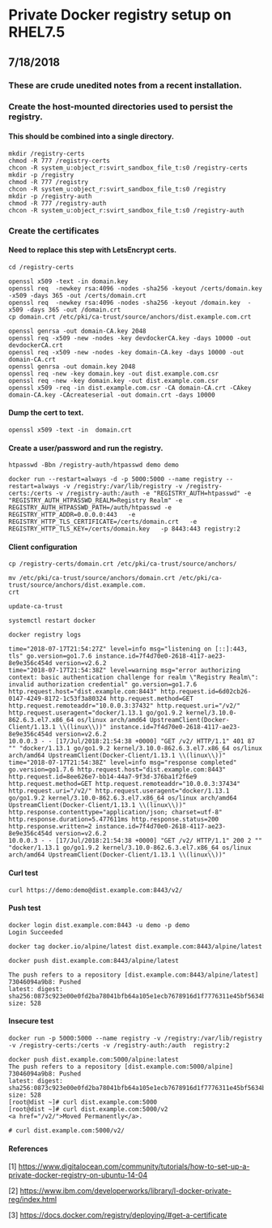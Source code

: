 # Private Docker registry setup on RHEL7.5
## 7/18/2018

### These are crude unedited notes from a recent installation.

### Create the host-mounted directories used to persist the registry.

#### This should be combined into a single directory.

```
mkdir /registry-certs
chmod -R 777 /registry-certs
chcon -R system_u:object_r:svirt_sandbox_file_t:s0 /registry-certs
mkdir -p /registry
chmod -R 777 /registry
chcon -R system_u:object_r:svirt_sandbox_file_t:s0 /registry
mkdir -p /registry-auth
chmod -R 777 /registry-auth
chcon -R system_u:object_r:svirt_sandbox_file_t:s0 /registry-auth
```

### Create the certificates
#### Need to replace this step with LetsEncrypt certs.

```
cd /registry-certs

openssl x509 -text -in domain.key
openssl req  -newkey rsa:4096 -nodes -sha256 -keyout /certs/domain.key  -x509 -days 365 -out /certs/domain.crt
openssl req  -newkey rsa:4096 -nodes -sha256 -keyout /domain.key  -x509 -days 365 -out /domain.crt
cp domain.crt /etc/pki/ca-trust/source/anchors/dist.example.com.crt

openssl genrsa -out domain-CA.key 2048
openssl req -x509 -new -nodes -key devdockerCA.key -days 10000 -out devdockerCA.crt
openssl req -x509 -new -nodes -key domain-CA.key -days 10000 -out domain-CA.crt
openssl genrsa -out domain.key 2048
openssl req -new -key domain.key -out dist.example.com.csr
openssl req -new -key domain.key -out dist.example.com.csr
openssl x509 -req -in dist.example.com.csr -CA domain-CA.crt -CAkey domain-CA.key -CAcreateserial -out domain.crt -days 10000
```

#### Dump the cert to text.

```
openssl x509 -text -in  domain.crt
```

#### Create a user/password and run the registry.

```
htpasswd -Bbn /registry-auth/htpasswd demo demo

docker run --restart=always -d -p 5000:5000 --name registry --restart=always -v /registry:/var/lib/registry -v /registry-certs:/certs -v /registry-auth:/auth -e "REGISTRY_AUTH=htpasswd" -e "REGISTRY_AUTH_HTPASSWD_REALM=Registry Realm" -e REGISTRY_AUTH_HTPASSWD_PATH=/auth/htpasswd -e REGISTRY_HTTP_ADDR=0.0.0.0:443   -e REGISTRY_HTTP_TLS_CERTIFICATE=/certs/domain.crt   -e REGISTRY_HTTP_TLS_KEY=/certs/domain.key   -p 8443:443 registry:2
```

#### Client configuration

```
cp /registry-certs/domain.crt /etc/pki/ca-trust/source/anchors/

mv /etc/pki/ca-trust/source/anchors/domain.crt /etc/pki/ca-trust/source/anchors/dist.example.com.
crt

update-ca-trust
  
systemctl restart docker

docker registry logs

time="2018-07-17T21:54:27Z" level=info msg="listening on [::]:443, tls" go.version=go1.7.6 instance.id=7f4d70e0-2618-4117-ae23-8e9e356c454d version=v2.6.2
time="2018-07-17T21:54:38Z" level=warning msg="error authorizing context: basic authentication challenge for realm \"Registry Realm\": invalid authorization credential" go.version=go1.7.6 http.request.host="dist.example.com:8443" http.request.id=6d02cb26-0147-4249-8172-1c53f3a80324 http.request.method=GET http.request.remoteaddr="10.0.0.3:37432" http.request.uri="/v2/" http.request.useragent="docker/1.13.1 go/go1.9.2 kernel/3.10.0-862.6.3.el7.x86_64 os/linux arch/amd64 UpstreamClient(Docker-Client/1.13.1 \\(linux\\))" instance.id=7f4d70e0-2618-4117-ae23-8e9e356c454d version=v2.6.2
10.0.0.3 - - [17/Jul/2018:21:54:38 +0000] "GET /v2/ HTTP/1.1" 401 87 "" "docker/1.13.1 go/go1.9.2 kernel/3.10.0-862.6.3.el7.x86_64 os/linux arch/amd64 UpstreamClient(Docker-Client/1.13.1 \\(linux\\))"
time="2018-07-17T21:54:38Z" level=info msg="response completed" go.version=go1.7.6 http.request.host="dist.example.com:8443" http.request.id=8ee626e7-bb14-44a7-9f3d-376ba1f2f6e9 http.request.method=GET http.request.remoteaddr="10.0.0.3:37434" http.request.uri="/v2/" http.request.useragent="docker/1.13.1 go/go1.9.2 kernel/3.10.0-862.6.3.el7.x86_64 os/linux arch/amd64 UpstreamClient(Docker-Client/1.13.1 \\(linux\\))" http.response.contenttype="application/json; charset=utf-8" http.response.duration=5.477611ms http.response.status=200 http.response.written=2 instance.id=7f4d70e0-2618-4117-ae23-8e9e356c454d version=v2.6.2
10.0.0.3 - - [17/Jul/2018:21:54:38 +0000] "GET /v2/ HTTP/1.1" 200 2 "" "docker/1.13.1 go/go1.9.2 kernel/3.10.0-862.6.3.el7.x86_64 os/linux arch/amd64 UpstreamClient(Docker-Client/1.13.1 \\(linux\\))"
```

#### Curl test

```
curl https://demo:demo@dist.example.com:8443/v2/
```

#### Push test

```
docker login dist.example.com:8443 -u demo -p demo
Login Succeeded

docker tag docker.io/alpine/latest dist.example.com:8443/alpine/latest

docker push dist.example.com:8443/alpine/latest

The push refers to a repository [dist.example.com:8443/alpine/latest]
73046094a9b8: Pushed
latest: digest: sha256:0873c923e00e0fd2ba78041bfb64a105e1ecb7678916d1f7776311e45bf5634b size: 528

```

#### Insecure test

```
docker run -p 5000:5000 --name registry -v /registry:/var/lib/registry -v /registry-certs:/certs -v /registry-auth:/auth  registry:2

docker push dist.example.com:5000/alpine:latest
The push refers to a repository [dist.example.com:5000/alpine]
73046094a9b8: Pushed
latest: digest: sha256:0873c923e00e0fd2ba78041bfb64a105e1ecb7678916d1f7776311e45bf5634b size: 528
[root@dist ~]# curl dist.example.com:5000
[root@dist ~]# curl dist.example.com:5000/v2
<a href="/v2/">Moved Permanently</a>.

# curl dist.example.com:5000/v2/
```

#### References

[1] https://www.digitalocean.com/community/tutorials/how-to-set-up-a-private-docker-registry-on-ubuntu-14-04

[2] https://www.ibm.com/developerworks/library/l-docker-private-reg/index.html

[3] https://docs.docker.com/registry/deploying/#get-a-certificate
